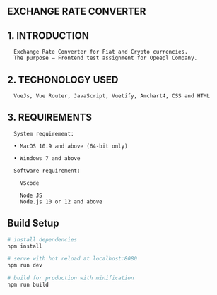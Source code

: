## EXCHANGE RATE CONVERTER 

## 1.	INTRODUCTION

      Exchange Rate Converter for Fiat and Crypto currencies.
      The purpose – Frontend test assignment for Opeepl Company.

## 2.	TECHONOLOGY USED 
      
      VueJs, Vue Router, JavaScript, Vuetify, Amchart4, CSS and HTML

## 3.	REQUIREMENTS

      System requirement:
      
      •	MacOS 10.9 and above (64-bit only)
      
      •	Windows 7 and above
      
      Software requirement:
        
        VScode 

        Node JS
        Node.js 10 or 12 and above

## Build Setup

``` bash
# install dependencies
npm install

# serve with hot reload at localhost:8080
npm run dev

# build for production with minification
npm run build
```
